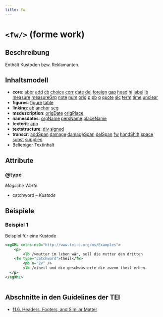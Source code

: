 ```yaml
---
title: fw
---
```




# `<fw/>` (forme work)

## Beschreibung

Enthält Kustoden bzw. Reklamanten.

## Inhaltsmodell

- **core**: [abbr](abbr.md) [add](add.md) [cb](cb.md) [choice](choice.md) [corr](corr.md) [date](date.md) [del](del.md) [foreign](foreign.md) [gap](gap.md) [head](head.md) [hi](hi.md) [label](label.md) [lb](lb.md) [measure](measure.md) [measureGrp](measureGrp.md) [note](note.md) [num](num.md) [orig](orig.md) [p](p.md) [pb](pb.md) [q](q.md) [quote](quote.md) [sic](sic.md) [term](term.md) [time](time.md) [unclear](unclear.md)
- **figures**: [figure](figure.md) [table](table.md)
- **linking**: [ab](ab.md) [anchor](anchor.md) [seg](seg.md)
- **msdescription**: [origDate](origDate.md) [origPlace](origPlace.md)
- **namesdates**: [orgName](orgName.md) [persName](persName.md) [placeName](placeName.md)
- **textcrit**: [app](app.md)
- **textstructure**: [div](div.md) [signed](signed.md)
- **transcr**: [addSpan](addSpan.md) [damage](damage.md) [damageSpan](damageSpan.md) [delSpan](delSpan.md) [fw](fw.md) [handShift](handShift.md) [space](space.md) [subst](subst.md) [supplied](supplied.md)
- Beliebiger Textinhalt

## Attribute

### @type



*Mögliche Werte*

- catchword – *Kustode*

## Beispiele

### Beispiel 1

Beispiel für eine Kustode

```xml
<egXML xmlns:ns0="http://www.tei-c.org/ns/Examples">
    <p>
        <lb />mutter im leben wär, soll die mutter den dritten
    <fw type="catchword">theil</fw>
        <pb n="2v" />
        <lb />theil und die geschwüsterte die zwenn theil erben.
  </p>
</egXML>
               
```

## Abschnitte in den Guidelines der TEI

- [11.6. Headers, Footers, and Similar Matter](https://www.tei-c.org/release/doc/tei-p5-doc/en/html/PH.html#PHSK)